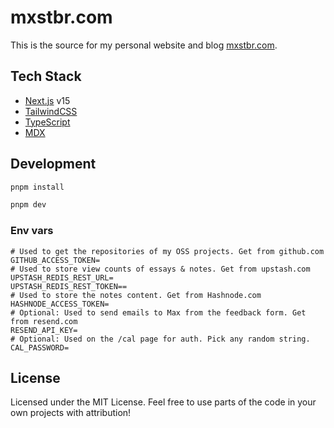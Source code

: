 # mxstbr.com

This is the source for my personal website and blog [mxstbr.com](https://mxstbr.com).

## Tech Stack

- [Next.js](https://nextjs.org) v15
- [TailwindCSS](https://tailwindcss.com)
- [TypeScript](https://www.typescriptlang.org/)
- [MDX](https://mdxjs.com)

## Development

```bash
pnpm install
```

```bash
pnpm dev
```

### Env vars

```
# Used to get the repositories of my OSS projects. Get from github.com
GITHUB_ACCESS_TOKEN=
# Used to store view counts of essays & notes. Get from upstash.com
UPSTASH_REDIS_REST_URL=
UPSTASH_REDIS_REST_TOKEN==
# Used to store the notes content. Get from Hashnode.com
HASHNODE_ACCESS_TOKEN=
# Optional: Used to send emails to Max from the feedback form. Get from resend.com
RESEND_API_KEY=
# Optional: Used on the /cal page for auth. Pick any random string.
CAL_PASSWORD=
```

## License

Licensed under the MIT License. Feel free to use parts of the code in your own projects with attribution!

